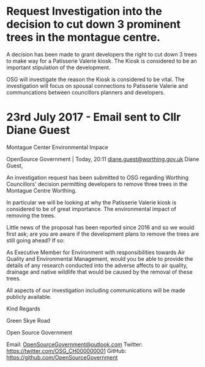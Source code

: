 # Request Investigation into the decision to cut down 3 prominent trees in the montague centre.
A decision has been made to grant developers the right to cut down 3 trees to make way for a Patisserie Valerie kiosk. The Kiosk is considered to be an important stipulation of the development.

OSG will investigate the reason the Kiosk is considered to be vital. The investigation will focus on spousal connections to Patisserie Valerie and communcations between councillors planners and developers.

# 23rd July 2017 - Email sent to Cllr Diane Guest
Montague Center Environmental Impace

OpenSource Government
  |
Today, 20:11
diane.guest@worthing.gov.uk 
Diane Guest,

An investigation request has been submitted to OSG regarding Worthing Councillors' decision permitting developers to remove three trees in the Montague Centre Worthing.

In particular we will be looking at why the Patisserie Valerie kiosk is considered to be of great importance.
The environmental impact of removing the trees.

Little news of the proposal has been reported since 2016 and so we would first ask; are you are aware if the development plans to remove the trees are still going ahead? If so:

As Executive Member for Environment with responsibilities towards Air Quality and Environmental Management, would you be able to provide the details of any research conducted into the adverse affects to air quality, drainage and native wildlife that would be caused by the removal of these trees.

All aspects of our investigation including communications will be made publicly available.

Kind Regards
 
Green Skye Road
 
Open Source Government

Email: OpenSourceGovernment@outlook.com
Twitter: https://twitter.com/OSG_CH000000001
GitHub: https://github.com/OpenSourceGovernment
